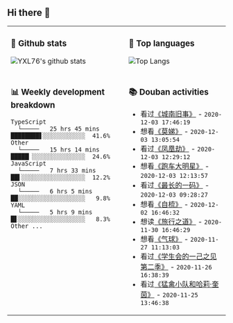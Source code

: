 ## Hi there 👋

<table>
<tr>
<td valign="top" width="54%">

### 🔭 Github stats

![YXL76's github stats](https://github-readme-stats.yxl76.vercel.app/api?username=YXL76&count_private=true&show_icons=true&theme=tokyonight)

</td>

<td valign="top" width="46%">

### 🌱 Top languages

![Top Langs](https://github-readme-stats.yxl76.vercel.app/api/top-langs/?username=YXL76&layout=compact&theme=tokyonight)

</td>
</tr>
<tr>
<td valign="top" width="54%">

### 📊 Weekly development breakdown

```text
TypeScript
  └─────   25 hrs 45 mins ████████▋░░░░░░░░░░░░  41.6%
Other
  └─────   15 hrs 14 mins █████▏░░░░░░░░░░░░░░░  24.6%
JavaScript
  └─────   7 hrs 33 mins  ██▌░░░░░░░░░░░░░░░░░░  12.2%
JSON
  └─────   6 hrs 5 mins   ██░░░░░░░░░░░░░░░░░░░   9.8%
YAML
  └─────   5 hrs 9 mins   █▋░░░░░░░░░░░░░░░░░░░   8.3%
Other ...
```

</td>
<td valign="top" width="46%">

### 📚 Douban activities

- 看过[《城南旧事》](http://movie.douban.com/subject/1300894/) - `2020-12-03 17:46:19`
- 想看[《莫娣》](http://movie.douban.com/subject/25938803/) - `2020-12-03 13:05:54`
- 看过[《凤凰劫》](http://movie.douban.com/subject/1308982/) - `2020-12-03 12:29:12`
- 想看[《跑车大明星》](http://movie.douban.com/subject/35275346/) - `2020-12-03 12:13:57`
- 看过[《最长的一码》](http://movie.douban.com/subject/1309050/) - `2020-12-03 09:28:27`
- 想看[《自梳》](http://movie.douban.com/subject/1304648/) - `2020-12-02 16:46:32`
- 想读[《旅行之道》](https://book.douban.com/subject/34434959/) - `2020-11-30 16:46:29`
- 想看[《气球》](http://movie.douban.com/subject/30204413/) - `2020-11-27 11:13:03`
- 看过[《学生会的一己之见 第二季》](http://movie.douban.com/subject/10553108/) - `2020-11-26 16:38:39`
- 看过[《猛禽小队和哈莉·奎茵》](http://movie.douban.com/subject/30160393/) - `2020-11-25 13:46:38`

</td>
</tr>
</table>

<!--
**YXL76/YXL76** is a ✨ _special_ ✨ repository because its `README.md` (this file) appears on your GitHub profile.

Here are some ideas to get you started:

- 🔭 I’m currently working on ...
- 🌱 I’m currently learning ...
- 👯 I’m looking to collaborate on ...
- 🤔 I’m looking for help with ...
- 💬 Ask me about ...
- 📫 How to reach me: ...
- 😄 Pronouns: ...
- ⚡ Fun fact: ...
-->
